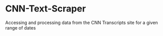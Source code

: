 # CNN-Text-Scraper
Accessing and processing data from the CNN Transcripts site for a given range of dates
